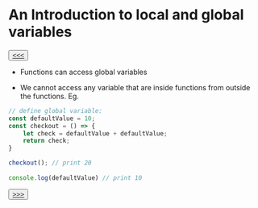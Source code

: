 # An Introduction to local and global variables

<button>[<<<](./02.11_README.md)</button>

- Functions can access global variables

- We cannot access any variable that are inside functions from outside the functions. Eg. 

```js
// define global variable: 
const defaultValue = 10; 
const checkout = () => {
    let check = defaultValue + defaultValue;
    return check;
}

checkout(); // print 20
 
console.log(defaultValue) // print 10
```

<button>[>>>](./02.13_README.md)</button>
